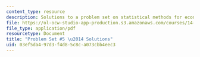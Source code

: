 ```yaml
---
content_type: resource
description: Solutions to a problem set on statistical methods for economics.
file: https://ol-ocw-studio-app-production.s3.amazonaws.com/courses/14-30-introduction-to-statistical-methods-in-economics-spring-2009/03ef5da497d3f4d85c8ca073cbb4eec3_MIT14_30s09_sol_pset05.pdf
file_type: application/pdf
resourcetype: Document
title: "Problem Set #5 \u2014 Solutions"
uid: 03ef5da4-97d3-f4d8-5c8c-a073cbb4eec3
---
```

